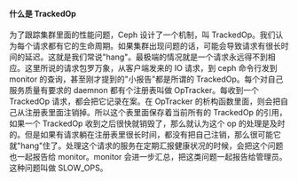 #### 什么是 TrackedOp
为了跟踪集群里面的性能问题，Ceph 设计了一个机制，叫 TrackedOp。我们认为每个请求都有它的生命周期。如果集群出现问题的话，可能会导致请求有很长时间的延迟。这就是我们常说"hang"。最极端的情况就是一个请求永远得不到相应。这里所说的请求包罗万象，从客户端发来的 IO 请求，到 ceph 命令行发到 monitor 的查询，甚至刚才提到的"小报告"都是所谓的 TrackedOp。每个对自己服务质量有要求的 daemnon 都有个注册表叫做 OpTracker。每收到一个 TrackedOp 请求，都会把它记录在案。在 OpTracker 的析构函数里面，则会把自己从注册表里面注销掉。所以这个表里面保存着当前所有的 TrackedOp 的引用，如果一个 TrackedOp 收到之后很快就销毁了，那么就认为这个 op 的处理是及时的。但是如果有请求躺在注册表里很长时间，都没有把自己注销，那么很可能它就"hang"住了。处理这个请求的服务在定期汇报健康状况的时候，会把这个问题也一起报告给 monitor。monitor 会进一步汇总，把这类问题一起报告给管理员。这种问题叫做 SLOW_OPS。
